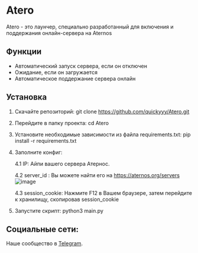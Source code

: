 # Atero

Atero - это лаунчер, специально разработанный для включения и поддержания онлайн-сервера на Aternos 

## Функции

- Автоматический запуск сервера, если он отключен
- Ожидание, если он загружается
- Автоматическое поддержание сервера онлайн


## Установка

1. Скачайте репозиторий:
git clone https://github.com/quickyyy/Atero.git

2. Перейдите в папку проекта: 
cd Atero

3. Установите необходимые зависимости из файла requirements.txt:
pip install -r requirements.txt

4. Заполните конфиг:

   4.1 IP: Айпи вашего сервера Атернос.

   4.2 server_id : Вы можете найти его на https://aternos.org/servers
        ![image](https://github.com/quickyyy/Atero/assets/53878872/63635140-78c2-42df-b9c9-4739a9b7a045)

   4.3 session_cookie: Нажмите F12 в Вашем браузере, затем перейдите к хранилищу, скопировав session_cookie

6. Запустите скрипт: 
python3 main.py

## Социальные сети: 

Наше сообщество в [Telegram](https://t.me/bredcookie).
